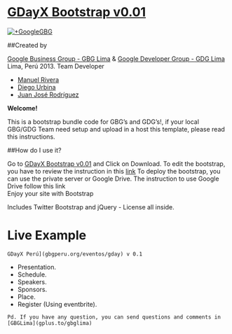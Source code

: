 
# [GDayX Bootstrap v0.01](http://github.com/GBGLima-pe/gbglima_gdayx) 
[![+GoogleGBG](https://lh6.googleusercontent.com/-0DhRkDheZdA/UWQ1IFbg5fI/AAAAAAAAABk/qwDqN-1TwCw/s250-no/GBG+Lima.png)](http://gplus.to/gbglima)

##Created by 

[Google Business Group - GBG Lima](gplus.to/gbglima) &
[Google Developer Group - GDG Lima](gplus.to/gdglimape)
Lima, Perú 2013.
Team Developer 

* [Manuel Rivera](gplus.to/manuelrc)	
* [Diego Urbina](gplus.to/alevandie)
* [Juan José Rodríguez](gplus.to/jrodriguezv10)


**Welcome!**

This is a bootstrap bundle code for GBG’s and GDG’s!, if your local GBG/GDG  Team need setup and upload in a host this template, please read this instructions.


##How do I use it?

Go to [GDayX Bootstrap v0.01](https://github.com/GBGLima-pe/gbglima_gdayx) and Click on Download.
To edit the bootstrap, you have to review the instruction in this [link](http://twitter.github.io/bootstrap/)
To deploy the bootstrap, you can use the private server or Google Drive. The instruction to use Google Drive follow this link  
Enjoy your site with Bootstrap

Includes Twitter Bootstrap and jQuery - License all inside.


**Live Example**
================
```
GDayX Perú](gbgperu.org/eventos/gday) v 0.1
```

* Presentation.
* Schedule.
* Speakers.
* Sponsors.
* Place.
* Register (Using eventbrite).

```
Pd. If you have any question, you can send questions and comments in [GBGLima](gplus.to/gbglima)
```



